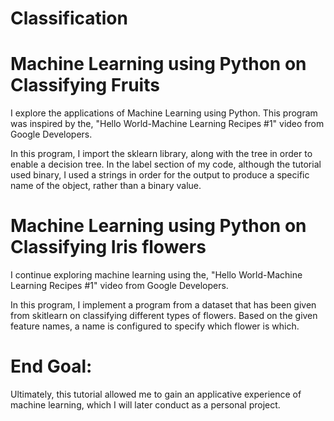 # Classification

# Machine Learning using Python on Classifying Fruits

I explore the applications of Machine Learning using Python. This program was inspired by the, "Hello World-Machine Learning Recipes #1" video from Google Developers.

In this program, I import the sklearn library, along with the tree in order to enable a decision tree. In the label section of my code, although the tutorial used binary, I used a strings in order for the output to produce a specific name of the object, rather than a binary value.

# Machine Learning using Python on Classifying Iris flowers

I continue exploring machine learning using the, "Hello World-Machine Learning Recipes #1" video from Google Developers.

In this program, I implement a program from a dataset that has been given from skitlearn on classifying different types of flowers. Based on the given feature names, a name is configured to specify which flower is which. 

# End Goal:
Ultimately, this tutorial allowed me to gain an applicative experience of machine learning, which I will later conduct as a personal project. 
